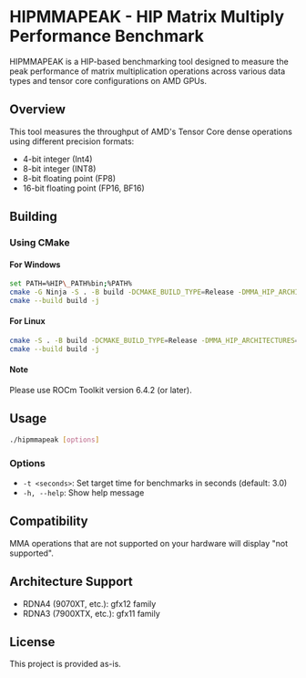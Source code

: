 # HIPMMAPEAK - HIP Matrix Multiply Performance Benchmark

HIPMMAPEAK is a HIP-based benchmarking tool designed to measure the peak performance of matrix multiplication operations across various data types and tensor core configurations on AMD GPUs.

## Overview

This tool measures the throughput of AMD's Tensor Core dense operations using different precision formats:
- 4-bit integer (Int4)
- 8-bit integer (INT8)
- 8-bit floating point (FP8)
- 16-bit floating point (FP16, BF16)

## Building

### Using CMake

#### For Windows

```bash
set PATH=%HIP\_PATH%bin;%PATH%
cmake -G Ninja -S . -B build -DCMAKE_BUILD_TYPE=Release -DMMA_HIP_ARCHITECTURES=gfx1100;gfx1201;gfx1036
cmake --build build -j
```

#### For Linux

```bash
cmake -S . -B build -DCMAKE_BUILD_TYPE=Release -DMMA_HIP_ARCHITECTURES=gfx1100;gfx1201;gfx1036
cmake --build build -j
```

#### Note

Please use ROCm Toolkit version 6.4.2 (or later).

## Usage

```bash
./hipmmapeak [options]
```

### Options

- `-t <seconds>`: Set target time for benchmarks in seconds (default: 3.0)
- `-h, --help`: Show help message

## Compatibility

MMA operations that are not supported on your hardware will display "not supported".

## Architecture Support

- RDNA4 (9070XT, etc.): gfx12 family
- RDNA3 (7900XTX, etc.): gfx11 family

## License

This project is provided as-is.
